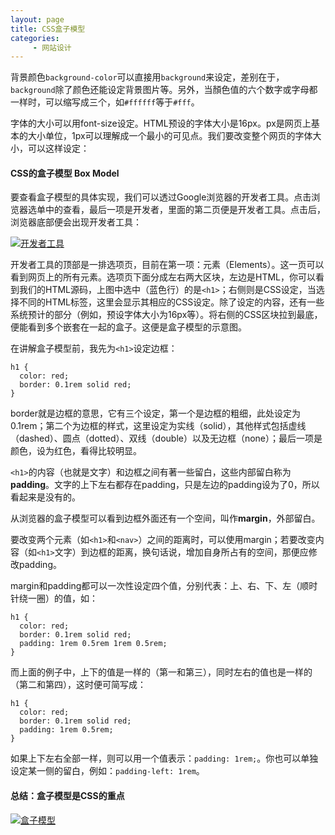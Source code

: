 ```yaml
---
layout: page
title: CSS盒子模型
categories:
     - 网站设计
---
```


背景颜色`background-color`可以直接用`background`来设定，差别在于，`background`除了颜色还能设定背景图片等。另外，当顏色值的六个数字或字母都一样时，可以缩写成三个，如`#ffffff`等于`#fff`。

字体的大小可以用font-size设定。HTML预设的字体大小是16px。px是网页上基本的大小单位，1px可以理解成一个最小的可见点。我们要改变整个网页的字体大小，可以这样设定：

#### CSS的盒子模型 Box Model

要查看盒子模型的具体实现，我们可以透过Google浏览器的开发者工具。点击浏览器选单中的查看，最后一项是开发者，里面的第二页便是开发者工具。点击后，浏览器底部便会出现开发者工具：

[![开发者工具](https://upload-images.jianshu.io/upload_images/13922649-aaad4bbd85ccffe6.png?imageMogr2/auto-orient/strip%7CimageView2/2/w/1240)](https://zacklive.com/static/c95cb43733086f1f2602d9188566ecd3/0309e/developer-tools.png) 

开发者工具的顶部是一排选项页，目前在第一项：元素（Elements）。这一页可以看到网页上的所有元素。选项页下面分成左右两大区块，左边是HTML，你可以看到我们的HTML源码，上图中选中（蓝色行）的是`<h1>`；右侧则是CSS设定，当选择不同的HTML标签，这里会显示其相应的CSS设定。除了设定的内容，还有一些系统预计的部分（例如，预设字体大小为16px等）。将右侧的CSS区块拉到最底，便能看到多个嵌套在一起的盒子。这便是盒子模型的示意图。

在讲解盒子模型前，我先为`<h1>`设定边框：

```
h1 {
  color: red;
  border: 0.1rem solid red;
}
```

border就是边框的意思，它有三个设定，第一个是边框的粗细，此处设定为0.1rem；第二个为边框的样式，这里设定为实线（solid），其他样式包括虚线（dashed）、圆点（dotted）、双线（double）以及无边框（none）；最后一项是颜色，设为红色，看得比较明显。


`<h1>`的内容（也就是文字）和边框之间有著一些留白，这些内部留白称为**padding**。文字的上下左右都存在padding，只是左边的padding设为了0，所以看起来是没有的。

从浏览器的盒子模型可以看到边框外面还有一个空间，叫作**margin**，外部留白。

要改变两个元素（如`<h1>`和`<nav>`）之间的距离时，可以使用margin；若要改变内容（如`<h1>`文字）到边框的距离，换句话说，增加自身所占有的空间，那便应修改padding。

margin和padding都可以一次性设定四个值，分别代表：上、右、下、左（顺时针绕一圈）的值，如：

```
h1 {
  color: red;
  border: 0.1rem solid red;
  padding: 1rem 0.5rem 1rem 0.5rem;
}
```

而上面的例子中，上下的值是一样的（第一和第三），同时左右的值也是一样的（第二和第四），这时便可简写成：

```
h1 {
  color: red;
  border: 0.1rem solid red;
  padding: 1rem 0.5rem;
}
```

如果上下左右全部一样，则可以用一个值表示：`padding: 1rem;`。你也可以单独设定某一侧的留白，例如：`padding-left: 1rem`。


#### 总结：盒子模型是CSS的重点

[![盒子模型](https://upload-images.jianshu.io/upload_images/13922649-bb9688a8a8545ee6.png?imageMogr2/auto-orient/strip%7CimageView2/2/w/1240)](https://zacklive.com/static/dfb668eb03cdb4db40d9599d1c5538b1/37948/box-model.png) 